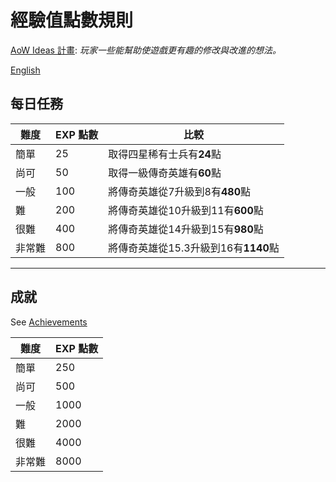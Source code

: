 # 經驗值點數規則

[AoW Ideas 計畫](https://github.com/nefarious-kitsune/aow.ideas):
*玩家一些能幫助使遊戲更有趣的修改與改進的想法。*

[English](exp-point-rules)

## 每日任務

| 難度       | EXP 點數 | 比較             |
| ----------- | -----------| ---------------------- |
| 簡單        | 25         | 取得四星稀有士兵有**24**點 |
| 尚可        | 50         | 取得一級傳奇英雄有**60**點 |
| 一般        | 100        | 將傳奇英雄從7升級到8有**480**點 |
| 難          | 200        | 將傳奇英雄從10升級到11有**600**點 |
| 很難        | 400        | 將傳奇英雄從14升級到15有**980**點 |
| 非常難      | 800        | 將傳奇英雄從15.3升級到16有**1140**點 |

----

## 成就

See [Achievements](achievements)

| 難度       | EXP 點數 |
| ----------- | -------|
| 簡單        | 250 |
| 尚可        | 500 |
| 一般        | 1000 |
| 難          | 2000 |
| 很難        | 4000 |
| 非常難      | 8000 |